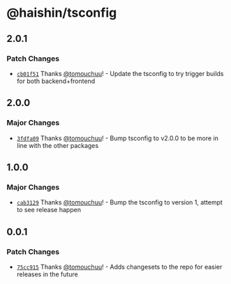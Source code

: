 # @haishin/tsconfig

## 2.0.1

### Patch Changes

- [`cb01f51`](https://github.com/tomouchuu/haishin/commit/cb01f513310ca556cd1869270cc7f39ba179b0e7) Thanks [@tomouchuu](https://github.com/tomouchuu)! - Update the tsconfig to try trigger builds for both backend+frontend

## 2.0.0

### Major Changes

- [`3fdfa09`](https://github.com/tomouchuu/haishin/commit/3fdfa094d5d305ea40255fd6112e35418db605c4) Thanks [@tomouchuu](https://github.com/tomouchuu)! - Bump tsconfig to v2.0.0 to be more in line with the other packages

## 1.0.0

### Major Changes

- [`cab3129`](https://github.com/tomouchuu/haishin/commit/cab31294cd800d35f69a353eb12403b506e3df85) Thanks [@tomouchuu](https://github.com/tomouchuu)! - Bump the tsconfig to version 1, attempt to see release happen

## 0.0.1

### Patch Changes

- [`75cc915`](https://github.com/tomouchuu/haishin/commit/75cc9157c32e348055223c831004db903bba5a6f) Thanks [@tomouchuu](https://github.com/tomouchuu)! - Adds changesets to the repo for easier releases in the future
